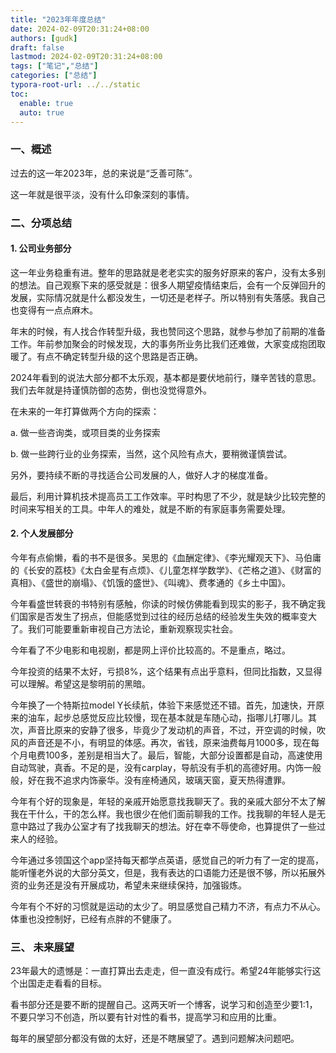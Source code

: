 ```yaml
---
title: "2023年年度总结"
date: 2024-02-09T20:31:24+08:00
authors: [gudk]
draft: false
lastmod: 2024-02-09T20:31:24+08:00
tags: ["笔记","总结"]
categories: ["总结"]
typora-root-url: ../../static
toc:
  enable: true
  auto: true
---
```


### 一、概述

过去的这一年2023年，总的来说是“乏善可陈”。

这一年就是很平淡，没有什么印象深刻的事情。

### 二、分项总结

#### 1. 公司业务部分

这一年业务稳重有进。整年的思路就是老老实实的服务好原来的客户，没有太多别的想法。自己观察下来的感受就是：很多人期望疫情结束后，会有一个反弹回升的发展，实际情况就是什么都没发生，一切还是老样子。所以特别有失落感。我自己也变得有一点点麻木。

年末的时候，有人找合作转型升级，我也赞同这个思路，就参与参加了前期的准备工作。年前参加聚会的时候发现，大的事务所业务比我们还难做，大家变成抱团取暖了。有点不确定转型升级的这个思路是否正确。

2024年看到的说法大部分都不太乐观，基本都是要伏地前行，赚辛苦钱的意思。我们去年就是持谨慎防御的态势，倒也没觉得意外。

在未来的一年打算做两个方向的探索：

a. 做一些咨询类，或项目类的业务探索

b. 做一些跨行业的业务探索，当然，这个风险有点大，要稍微谨慎尝试。

另外，要持续不断的寻找适合公司发展的人，做好人才的梯度准备。

最后，利用计算机技术提高员工工作效率。平时构思了不少，就是缺少比较完整的时间来写相关的工具。中年人的难处，就是不断的有家庭事务需要处理。

#### 2. 个人发展部分

今年有点偷懒，看的书不是很多。吴思的《血酬定律》、《李光耀观天下》、马伯庸的《长安的荔枝》《太白金星有点烦》、《儿童怎样学数学》、《芒格之道》、《财富的真相》、《盛世的崩塌》、《饥饿的盛世》、《叫魂》、费孝通的《乡土中国》。

今年看盛世转衰的书特别有感触，你读的时候仿佛能看到现实的影子，我不确定我们国家是否发生了拐点，但能感觉到过往的经历总结的经验发生失效的概率变大了。我们可能要重新审视自己方法论，重新观察现实社会。

今年看了不少电影和电视剧，都是网上评价比较高的。不是重点，略过。

今年投资的结果不太好，亏损8%，这个结果有点出乎意料，但同比指数，又显得可以理解。希望这是黎明前的黑暗。

今年换了一个特斯拉model Y长续航，体验下来感觉还不错。首先，加速快，开原来的油车，起步总感觉反应比较慢，现在基本就是车随心动，指哪儿打哪儿。其次，声音比原来的安静了很多，毕竟少了发动机的声音，不过，开空调的时候，吹风的声音还是不小，有明显的体感。再次，省钱，原来油费每月1000多，现在每个月电费100多，差别是相当大了。最后，智能，大部分设置都是自动，高速使用自动驾驶，真香。不足的是，没有carplay，导航没有手机的高德好用。内饰一般般，好在我不追求内饰豪华。没有座椅通风，玻璃天窗，夏天热得遭罪。

今年有个好的现象是，年轻的亲戚开始愿意找我聊天了。我的亲戚大部分不太了解我在干什么，干的怎么样。我也很少在他们面前聊我的工作。找我聊的年轻人是无意中路过了我办公室才有了找我聊天的想法。好在幸不辱使命，也算提供了一些过来人的经验。

今年通过多领国这个app坚持每天都学点英语，感觉自己的听力有了一定的提高，能听懂老外说的大部分英文，但是，我有表达的口语能力还是很不够，所以拓展外资的业务还是没有开展成功，希望未来继续保持，加强锻炼。

今年有个不好的习惯就是运动的太少了。明显感觉自己精力不济，有点力不从心。体重也没控制好，已经有点胖的不健康了。

### 三、 未来展望

23年最大的遗憾是：一直打算出去走走，但一直没有成行。希望24年能够实行这个出国走走看看的目标。

看书部分还是要不断的提醒自己。这两天听一个博客，说学习和创造至少要1:1，不要只学习不创造，所以要有针对性的看书，提高学习和应用的比重。

每年的展望部分都没有做的太好，还是不瞎展望了。遇到问题解决问题吧。

